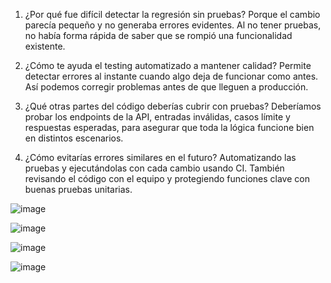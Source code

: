 1. ¿Por qué fue difícil detectar la regresión sin pruebas?
Porque el cambio parecía pequeño y no generaba errores evidentes. Al no tener pruebas, no había forma rápida de saber que se rompió una funcionalidad existente.

2. ¿Cómo te ayuda el testing automatizado a mantener calidad?
Permite detectar errores al instante cuando algo deja de funcionar como antes. Así podemos corregir problemas antes de que lleguen a producción.

3. ¿Qué otras partes del código deberías cubrir con pruebas?
Deberíamos probar los endpoints de la API, entradas inválidas, casos límite y respuestas esperadas, para asegurar que toda la lógica funcione bien en distintos escenarios.

4. ¿Cómo evitarías errores similares en el futuro?
Automatizando las pruebas y ejecutándolas con cada cambio usando CI. También revisando el código con el equipo y protegiendo funciones clave con buenas pruebas unitarias.

![image](https://github.com/user-attachments/assets/c97f8463-9ebf-4f0d-8f74-036b368cf10d)

![image](https://github.com/user-attachments/assets/12e1453f-2948-420e-b3b3-b6cf23ced2ed)

![image](https://github.com/user-attachments/assets/e90e3038-af0b-41aa-b056-9c303b24f6a5)

![image](https://github.com/user-attachments/assets/051474c7-8d74-44ae-9032-dcfaf4458e2b)


